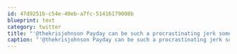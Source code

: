 ```yaml
---
id: 47d9251b-c54e-40eb-a7fc-51416179008b
blueprint: text
category: twitter
title: "'@thekrisjohnson Payday can be such a procrastinating jerk sometimes."
caption: "'@thekrisjohnson Payday can be such a procrastinating jerk sometimes."
---
```

